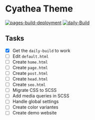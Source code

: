 # Cyathea Theme

[![pages-build-deployment](https://github.com/BenSouchet/cyathea/actions/workflows/pages/pages-build-deployment/badge.svg)](https://github.com/BenSouchet/cyathea/actions/workflows/pages/pages-build-deployment)
[![daily-Build](https://github.com/BenSouchet/cyathea/actions/workflows/daily-build.yml/badge.svg)](https://github.com/BenSouchet/cyathea/actions/workflows/daily-build.yml)

## Tasks
- [x] Get the `daily-build` to work
- [ ] Edit `default.html`
- [ ] Create `home.html` 
- [ ] Create `page.html`
- [ ] Create `post.html`
- [ ] Create `head.html`
- [ ] Create `seo.html`
- [ ] Migrate CSS to SCSS
- [ ] Add media queries in SCSS
- [ ] Handle global settings
- [ ] Create color variantes
- [ ] Create demo website
